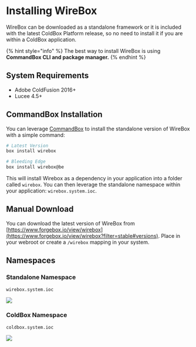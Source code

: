 # Installing WireBox

WireBox can be downloaded as a standalone framework or it is included with the latest ColdBox Platform release, so no need to install it if you are within a ColdBox application.

{% hint style="info" %}
The best way to install WireBox is using **CommandBox CLI and package manager.**
{% endhint %}

## System Requirements

* Adobe ColdFusion 2016+
* Lucee 4.5+

## CommandBox Installation

You can leverage [CommandBox](http://www.ortussolutions.com/products/commandbox) to install the standalone version of WireBox with a simple command:

```bash
# Latest Version
box install wirebox

# Bleeding Edge
box install wirebox@be
```

This will install Wirebox as a dependency in your application into a folder called `wirebox`. You can then leverage the standalone namespace within your application: `wirebox.system.ioc`.

## Manual Download

You can download the latest version of WireBox from [https://www.forgebox.io/view/wirebox](https://www.forgebox.io/view/wirebox?filter=stable#versions). Place in your webroot or create a `/wirebox` mapping in your system.

## Namespaces

### Standalone Namespace

`wirebox.system.ioc`

![](<../.gitbook/assets/installing\_WireBoxSystem (1).jpg>)

### ColdBox Namespace

`coldbox.system.ioc`

![](../.gitbook/assets/installing\_ColdBoxSystem.jpg)
